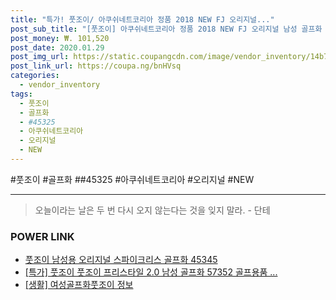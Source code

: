 ```yaml
--- 
title: "특가! 풋조이/ 아쿠쉬네트코리아 정품 2018 NEW FJ 오리지널..." 
post_sub_title: "[풋조이] 아쿠쉬네트코리아 정품 2018 NEW FJ 오리지널 남성 골프화 #45325" 
post_money: ₩. 101,520 
post_date: 2020.01.29 
post_img_url: https://static.coupangcdn.com/image/vendor_inventory/14b7/fc942922ffb412a4bec34e8b74ad83244665ee3c394fe45b33b67b3b9d77.jpg 
post_link_url: https://coupa.ng/bnHVsq 
categories: 
  - vendor_inventory 
tags: 
  - 풋조이 
  - 골프화 
  - #45325 
  - 아쿠쉬네트코리아 
  - 오리지널 
  - NEW 
--- 
```

  #풋조이 #골프화 ##45325 #아쿠쉬네트코리아 #오리지널 #NEW 
<hr> 

> 오늘이라는 날은 두 번 다시 오지 않는다는 것을 잊지 말라. - 단테 


### POWER LINK

* <a href="https://blog.naver.com/fasyy4321/221789415845" target="_blank">풋조이 남성용 오리지널 스파이크리스 골프화 45345</a>
* <a href="https://blog.naver.com/an0733/221789062421" target="_blank">[특가] 풋조이 풋조이 프리스타일 2.0 남성 골프화 57352 골프용품 ...</a>
* <a href="https://blog.naver.com/santokki14/221767822647" target="_blank"> [생활] 여성골프화풋조이 정보 </a>
